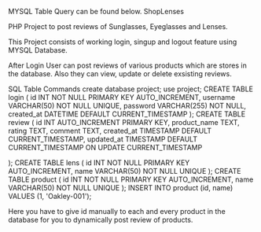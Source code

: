 MYSQL Table Query can be found below.
ShopLenses

PHP Project to post reviews of Sunglasses, Eyeglasses and Lenses.

This Project consists of working login, singup and logout feature using MYSQL Database.

After Login User can post reviews of various products which are stores in the database. Also they can view, update or delete exsisting reviews.

SQL Table Commands
create database project;
use project;
CREATE TABLE login (
    id INT NOT NULL PRIMARY KEY AUTO_INCREMENT,
    username VARCHAR(50) NOT NULL UNIQUE,
    password VARCHAR(255) NOT NULL,
    created_at DATETIME DEFAULT CURRENT_TIMESTAMP
);
CREATE TABLE review (
  id INT AUTO_INCREMENT PRIMARY KEY,
  product_name TEXT,
  rating TEXT,
  comment TEXT,
  created_at TIMESTAMP DEFAULT CURRENT_TIMESTAMP,
  updated_at TIMESTAMP DEFAULT CURRENT_TIMESTAMP ON UPDATE CURRENT_TIMESTAMP

);
CREATE TABLE lens (
    id INT NOT NULL PRIMARY KEY AUTO_INCREMENT,
    name VARCHAR(50) NOT NULL UNIQUE
);
CREATE TABLE product (
    id INT NOT NULL PRIMARY KEY AUTO_INCREMENT,
    name VARCHAR(50) NOT NULL UNIQUE
);
INSERT INTO product (id, name)
VALUES (1, 'Oakley-001');

Here you have to give id manually to each and every product in the database for you to dynamically post review of products.